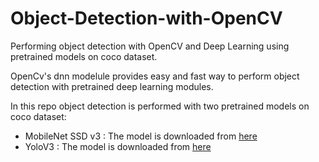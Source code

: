 # Object-Detection-with-OpenCV

Performing object detection with OpenCV and Deep Learning using pretrained models on coco dataset.

OpenCv's dnn modelule provides easy and fast way to perform object detection with pretrained deep learning modules.

In this repo object detection is performed with two pretrained models on coco dataset:

- MobileNet SSD v3 : The model is downloaded from [here](https://github.com/opencv/opencv/wiki/TensorFlow-Object-Detection-API)
- YoloV3 : The model is downloaded from [here](https://pjreddie.com/darknet/yolo/)

